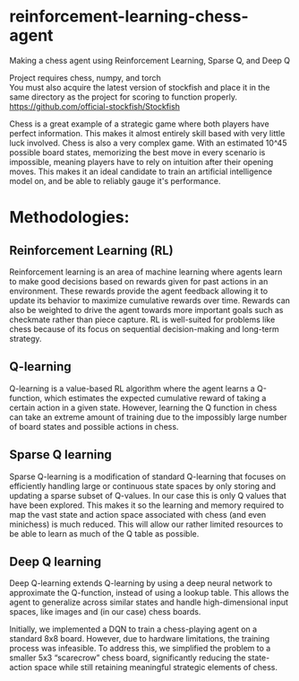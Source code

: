 # reinforcement-learning-chess-agent
Making a chess agent using Reinforcement Learning, Sparse Q, and Deep Q  

  
Project requires chess, numpy, and torch  
You must also acquire the latest version of stockfish and place it in the same directory as the project for scoring to function properly. https://github.com/official-stockfish/Stockfish  
  
  
Chess is a great example of a strategic game where both players have perfect information. This makes it almost entirely skill based with very little luck involved. Chess is also a very complex game. With an estimated 10^45 possible board states, memorizing the best move in every scenario is impossible, meaning players have to rely on intuition after their opening moves. This makes it an ideal candidate to train an artificial intelligence model on, and be able to reliably gauge it's performance.  


# Methodologies:  
  
## Reinforcement Learning (RL)  
Reinforcement learning is an area of machine learning where agents learn to make good decisions based on rewards given for past actions in an environment. These rewards provide the agent feedback allowing it to update its behavior to maximize cumulative rewards over time. Rewards can also be weighted to drive the agent towards more important goals such as checkmate rather than piece capture. RL is well-suited for problems like chess because of its focus on sequential decision-making and long-term strategy.  
  
## Q-learning  
Q-learning is a value-based RL algorithm where the agent learns a Q-function, which estimates the expected cumulative reward of taking a certain action in a given state. However, learning the Q function in chess can take an extreme amount of training due to the impossibly large number of board states and possible actions in chess.  
  
## Sparse Q learning  
Sparse Q-learning is a modification of standard Q-learning that focuses on efficiently handling large or continuous state spaces by only storing and updating a sparse subset of Q-values. In our case this is only Q values that have been explored. This makes it so the learning and memory required to map the vast state and action space associated with chess (and even minichess) is much reduced. This will allow our rather limited resources to be able to learn as much of the Q table as possible.  
  
## Deep Q learning  
Deep Q-learning extends Q-learning by using a deep neural network to approximate the Q-function, instead of using a lookup table. This allows the agent to generalize across similar states and handle high-dimensional input spaces, like images and (in our case) chess boards.

Initially, we implemented a DQN to train a chess-playing agent on a standard 8x8 board. However, due to hardware limitations, the training process was infeasible. To address this, we simplified the problem to a smaller 5x3 “scarecrow” chess board, significantly reducing the state-action space while still retaining meaningful strategic elements of chess.
